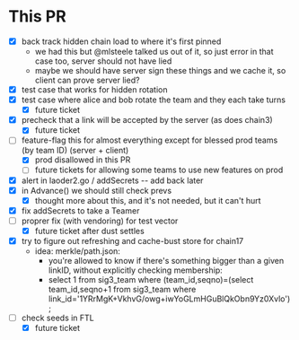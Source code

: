 # This PR
- [x] back track hidden chain load to where it's first pinned
  - we had this but @mlsteele talked us out of it, so just error in that case too, server should not have lied
  - maybe we should have server sign these things and we cache it, so client can prove server lied?
- [x] test case that works for hidden rotation
- [x] test case where alice and bob rotate the team and they each take turns
  - [x] future ticket
- [x] precheck that a link will be accepted by the server (as does chain3)
  - [x] future ticket
- [ ] feature-flag this for almost everything except for blessed prod teams (by team ID) (server + client)
  - [x] prod disallowed in this PR
  - [ ] future tickets for allowing some teams to use new features on prod
- [x] alert in laoder2.go / addSecrets -- add back later
- [x] in Advance() we should still check prevs
  - [x] thought more about this, and it's not needed, but it can't hurt
- [x] fix addSecrets to take a Teamer
- [ ] proprer fix (with vendoring) for test vector
  - [x] future ticket after dust settles
- [x] try to figure out refreshing and cache-bust store for chain17
  - idea: merkle/path.json:
    - you're allowed to know if there's something bigger than a given linkID, without explicitly checking membership:
    - select 1 from sig3_team where (team_id,seqno)=(select team_id,seqno+1 from sig3_team where link_id='1YRrMgK+VkhvG/owg+iwYoGLmHGuBlQkObn9Yz0Xvlo');
- [ ] check seeds in FTL
  - [x] future ticket